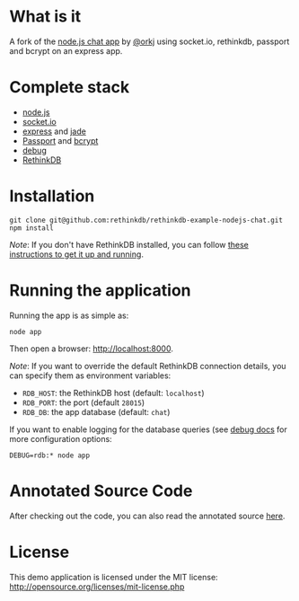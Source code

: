 # What is it #

A fork of the [node.js chat app](https://github.com/eiriksm/chat-test-2k) by [@orkj](https://twitter.com/orkj) 
using socket.io, rethinkdb, passport and bcrypt on an express app.


# Complete stack #

* [node.js](http://nodejs.org)
* [socket.io](http://socket.io)
* [express](http://expressjs.com) and [jade](http://jade-lang.com)
* [Passport](http://passportjs.org) and [bcrypt](https://github.com/ncb000gt/node.bcrypt.js/)
* [debug](https://github.com/visionmedia/debug)
* [RethinkDB](http://www.rethinkdb.com/)

# Installation #

```
git clone git@github.com:rethinkdb/rethinkdb-example-nodejs-chat.git
npm install
```

_Note_: If you don't have RethinkDB installed, you can follow [these instructions to get it up and running](http://www.rethinkdb.com/docs/install/). 


# Running the application #

Running the app is as simple as:

```
node app
```

Then open a browser: <http://localhost:8000>.

_Note_: If you want to override the default RethinkDB connection details, you can
specify them as environment variables:

* `RDB_HOST`: the RethinkDB host (default: `localhost`)
* `RDB_PORT`: the port (default `28015`)
* `RDB_DB`: the app database (default: `chat`)

If you want to enable logging for the database queries (see [debug docs](https://github.com/visionmedia/debug)
for more configuration options:

```
DEBUG=rdb:* node app
```

# Annotated Source Code #

After checking out the code, you can also read the annotated source [here](http://www.rethinkdb.com/docs/examples/node-socket-chat/).

# License #

This demo application is licensed under the MIT license: <http://opensource.org/licenses/mit-license.php>
